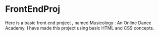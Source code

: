 # FrontEndProj
Here is a basic front end project , named Musicology : An Online Dance Academy. I have made this project using basic HTML and CSS concepts. 
